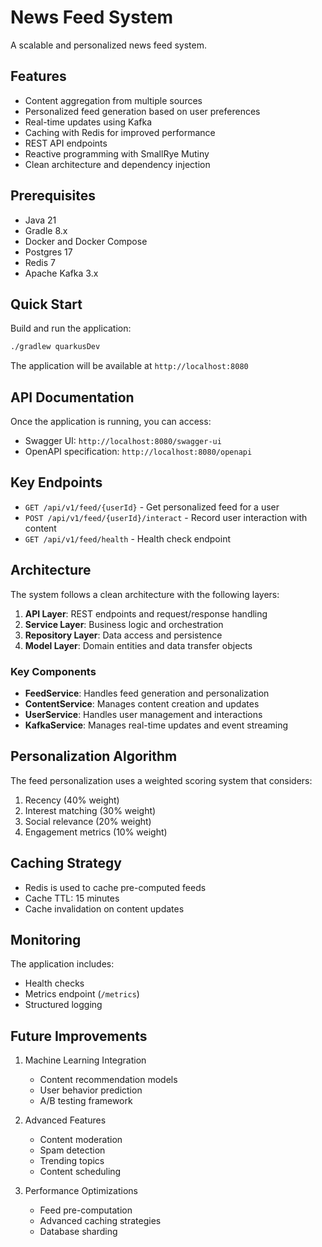 # News Feed System

A scalable and personalized news feed system.

## Features

- Content aggregation from multiple sources
- Personalized feed generation based on user preferences
- Real-time updates using Kafka
- Caching with Redis for improved performance
- REST API endpoints
- Reactive programming with SmallRye Mutiny
- Clean architecture and dependency injection

## Prerequisites

- Java 21
- Gradle 8.x
- Docker and Docker Compose
- Postgres 17
- Redis 7
- Apache Kafka 3.x

## Quick Start

Build and run the application:
```bash
./gradlew quarkusDev
```

The application will be available at `http://localhost:8080`

## API Documentation

Once the application is running, you can access:
- Swagger UI: `http://localhost:8080/swagger-ui`
- OpenAPI specification: `http://localhost:8080/openapi`

## Key Endpoints

- `GET /api/v1/feed/{userId}` - Get personalized feed for a user
- `POST /api/v1/feed/{userId}/interact` - Record user interaction with content
- `GET /api/v1/feed/health` - Health check endpoint

## Architecture

The system follows a clean architecture with the following layers:

1. **API Layer**: REST endpoints and request/response handling
2. **Service Layer**: Business logic and orchestration
3. **Repository Layer**: Data access and persistence
4. **Model Layer**: Domain entities and data transfer objects

### Key Components

- **FeedService**: Handles feed generation and personalization
- **ContentService**: Manages content creation and updates
- **UserService**: Handles user management and interactions
- **KafkaService**: Manages real-time updates and event streaming

## Personalization Algorithm

The feed personalization uses a weighted scoring system that considers:

1. Recency (40% weight)
2. Interest matching (30% weight)
3. Social relevance (20% weight)
4. Engagement metrics (10% weight)

## Caching Strategy

- Redis is used to cache pre-computed feeds
- Cache TTL: 15 minutes
- Cache invalidation on content updates

## Monitoring

The application includes:
- Health checks
- Metrics endpoint (`/metrics`)
- Structured logging

## Future Improvements

1. Machine Learning Integration
   - Content recommendation models
   - User behavior prediction
   - A/B testing framework

2. Advanced Features
   - Content moderation
   - Spam detection
   - Trending topics
   - Content scheduling

3. Performance Optimizations
   - Feed pre-computation
   - Advanced caching strategies
   - Database sharding

